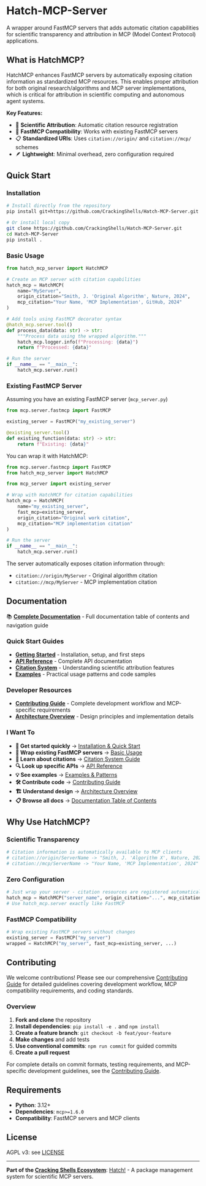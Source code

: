 # Hatch-MCP-Server

A wrapper around FastMCP servers that adds automatic citation capabilities for scientific transparency and attribution in MCP (Model Context Protocol) applications.

## What is HatchMCP?

HatchMCP enhances FastMCP servers by automatically exposing citation information as standardized MCP resources. This enables proper attribution for both original research/algorithms and MCP server implementations, which is critical for attribution in scientific computing and autonomous agent systems.

**Key Features:**

- 🔬 **Scientific Attribution**: Automatic citation resource registration
- 🔄 **FastMCP Compatibility**: Works with existing FastMCP servers
- 📋 **Standardized URIs**: Uses `citation://origin/` and `citation://mcp/` schemes
- 🪶 **Lightweight**: Minimal overhead, zero configuration required

## Quick Start

### Installation

```bash
# Install directly from the repository
pip install git+https://github.com/CrackingShells/Hatch-MCP-Server.git

# Or install local copy
git clone https://github.com/CrackingShells/Hatch-MCP-Server.git
cd Hatch-MCP-Server
pip install .
```

### Basic Usage

```python
from hatch_mcp_server import HatchMCP

# Create an MCP server with citation capabilities
hatch_mcp = HatchMCP(
    name="MyServer",
    origin_citation="Smith, J. 'Original Algorithm', Nature, 2024",
    mcp_citation="Your Name, 'MCP Implementation', GitHub, 2024"
)

# Add tools using FastMCP decorator syntax
@hatch_mcp.server.tool()
def process_data(data: str) -> str:
    """Process data using the wrapped algorithm."""
    hatch_mcp.logger.info(f"Processing: {data}")
    return f"Processed: {data}"

# Run the server
if __name__ == "__main__":
    hatch_mcp.server.run()
```

### Existing FastMCP Server

Assuming you have an existing FastMCP server (`mcp_server.py`)

```python
from mcp.server.fastmcp import FastMCP

existing_server = FastMCP("my_existing_server")

@existing_server.tool()
def existing_function(data: str) -> str:
    return f"Existing: {data}"
```

You can wrap it with HatchMCP:

```python
from mcp.server.fastmcp import FastMCP
from hatch_mcp_server import HatchMCP

from mcp_server import existing_server

# Wrap with HatchMCP for citation capabilities
hatch_mcp = HatchMCP(
    name="my_existing_server",
    fast_mcp=existing_server,
    origin_citation="Original work citation",
    mcp_citation="MCP implementation citation"
)

# Run the server
if __name__ == "__main__":
    hatch_mcp.server.run()
```

The server automatically exposes citation information through:

- `citation://origin/MyServer` - Original algorithm citation
- `citation://mcp/MyServer` - MCP implementation citation

## Documentation

📚 **[Complete Documentation](docs/articles/index.md)** - Full documentation table of contents and navigation guide

### Quick Start Guides

- **[Getting Started](docs/articles/users/GettingStarted.md)** - Installation, setup, and first steps
- **[API Reference](docs/articles/users/APIReference.md)** - Complete API documentation
- **[Citation System](docs/articles/users/CitationSystem.md)** - Understanding scientific attribution features
- **[Examples](docs/articles/users/Examples.md)** - Practical usage patterns and code samples

### Developer Resources

- **[Contributing Guide](docs/articles/devs/contribution_guidelines/Contributing.md)** - Complete development workflow and MCP-specific requirements
- **[Architecture Overview](docs/articles/devs/architecture/Overview.md)** - Design principles and implementation details

### I Want To

- **🚀 Get started quickly** → [Installation & Quick Start](docs/articles/users/GettingStarted.md#installation)
- **🔄 Wrap existing FastMCP servers** → [Basic Usage](docs/articles/users/GettingStarted.md#Wrapping-Existing-FastMCP-Servers)
- **📖 Learn about citations** → [Citation System Guide](docs/articles/users/CitationSystem.md)
- **🔍 Look up specific APIs** → [API Reference](docs/articles/users/APIReference.md)
- **💡 See examples** → [Examples & Patterns](docs/articles/users/Examples.md)
- **🛠️ Contribute code** → [Contributing Guide](docs/articles/devs/contribution_guidelines/Contributing.md)
- **🏗️ Understand design** → [Architecture Overview](docs/articles/devs/architecture/Overview.md)
- **📋 Browse all docs** → [Documentation Table of Contents](docs/articles/index.md)

## Why Use HatchMCP?

### Scientific Transparency

```python
# Citation information is automatically available to MCP clients
# citation://origin/ServerName -> "Smith, J. 'Algorithm X', Nature, 2024"
# citation://mcp/ServerName -> "Your Name, 'MCP Implementation', 2024"
```

### Zero Configuration

```python
# Just wrap your server - citation resources are registered automatically
hatch_mcp = HatchMCP("server_name", origin_citation="...", mcp_citation="...")
# Use hatch_mcp.server exactly like FastMCP
```

### FastMCP Compatibility

```python
# Wrap existing FastMCP servers without changes
existing_server = FastMCP("my_server")
wrapped = HatchMCP("my_server", fast_mcp=existing_server, ...)
```

## Contributing

We welcome contributions! Please see our comprehensive [Contributing Guide](docs/articles/devs/contribution_guidelines/Contributing.md) for detailed guidelines covering development workflow, MCP compatibility requirements, and coding standards.

### Overview

1. **Fork and clone** the repository
2. **Install dependencies**: `pip install -e .` and `npm install`
3. **Create a feature branch**: `git checkout -b feat/your-feature`
4. **Make changes** and add tests
5. **Use conventional commits**: `npm run commit` for guided commits
6. **Create a pull request**

For complete details on commit formats, testing requirements, and MCP-specific development guidelines, see the [Contributing Guide](docs/articles/devs/contribution_guidelines/Contributing.md).

## Requirements

- **Python**: 3.12+
- **Dependencies**: `mcp>=1.6.0`
- **Compatibility**: FastMCP servers and MCP clients

## License

AGPL v3: see [LICENSE](./LICENSE)

---

**Part of the [Cracking Shells Ecosystem](https://github.com/CrackingShells)**: [Hatch!](https://github.com/CrackingShells/Hatch) - A package management system for scientific MCP servers.
